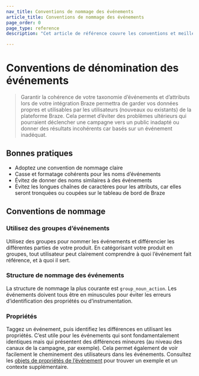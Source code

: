 ```yaml
---
nav_title: Conventions de nommage des événements
article_title: Conventions de nommage des événements
page_order: 0
page_type: reference
description: "Cet article de référence couvre les conventions et meilleures pratiques de nommage pour les événements."

---
```


# Conventions de dénomination des événements

> Garantir la cohérence de votre taxonomie d’événements et d’attributs lors de votre intégration Braze permettra de garder vos données propres et utilisables par les utilisateurs (nouveaux ou existants) de la plateforme Braze. Cela permet d’éviter des problèmes ultérieurs qui pourraient déclencher une campagne vers un public inadapté ou donner des résultats incohérents car basés sur un événement inadéquat.

## Bonnes pratiques

- Adoptez une convention de nommage claire
- Casse et formatage cohérents pour les noms d’événements
- Évitez de donner des noms similaires à des événements
- Évitez les longues chaînes de caractères pour les attributs, car elles seront tronquées ou coupées sur le tableau de bord de Braze

## Conventions de nommage

### Utilisez des groupes d’événements

Utilisez des groupes pour nommer les événements et différencier les différentes parties de votre produit. En catégorisant votre produit en groupes, tout utilisateur peut clairement comprendre à quoi l’événement fait référence, et à quoi il sert.

### Structure de nommage des événements

La structure de nommage la plus courante est `group_noun_action`. Les événements doivent tous être en minuscules pour éviter les erreurs d’identification des propriétés ou d’instrumentation.

### Propriétés

Taggez un événement, puis identifiez les différences en utilisant les propriétés. C’est utile pour les événements qui sont fondamentalement identiques mais qui présentent des différences mineures (au niveau des canaux de la campagne, par exemple). Cela permet également de voir facilement le cheminement des utilisateurs dans les événements. Consultez les [objets de propriétés de l’événement]({{site.baseurl}}/api/objects_filters/event_object/#event-properties-object) pour trouver un exemple et un contexte supplémentaire.
